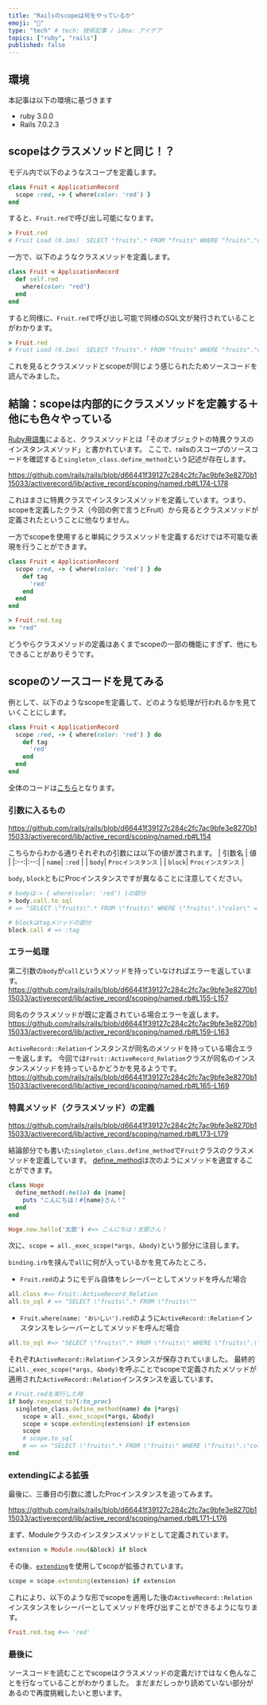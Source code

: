 ```yaml
---
title: "Railsのscopeは何をやっているか"
emoji: "🦧"
type: "tech" # tech: 技術記事 / idea: アイデア
topics: ["ruby", "rails"]
published: false
---
```


## 環境
本記事は以下の環境に基づきます
- ruby 3.0.0
- Rails 7.0.2.3

## scopeはクラスメソッドと同じ！？
モデル内で以下のようなスコープを定義します。

```ruby
class Fruit < ApplicationRecord
  scope :red, -> { where(color: 'red') }
end
```
すると、`Fruit.red`で呼び出し可能になります。

```ruby
> Fruit.red
# Fruit Load (0.1ms)  SELECT "fruits".* FROM "fruits" WHERE "fruits"."color" = ?  [["color", "red"]]
```

一方で、以下のようなクラスメソッドを定義します。

```ruby
class Fruit < ApplicationRecord
  def self.red
    where(color: "red")
  end
end
```
すると同様に、`Fruit.red`で呼び出し可能で同様のSQL文が発行されていることがわかります。

```ruby
> Fruit.red
# Fruit Load (0.1ms)  SELECT "fruits".* FROM "fruits" WHERE "fruits"."color" = ?  [["color", "red"]]
```

これを見るとクラスメソッドとscopeが同じよう感じられたためソースコードを読んでみました。

## 結論：scopeは内部的にクラスメソッドを定義する＋他にも色々やっている
[Ruby用語集](https://docs.ruby-lang.org/ja/3.1/doc/glossary.html)によると、クラスメソッドとは「そのオブジェクトの特異クラスのインスタンスメソッド」と書かれています。
ここで、railsのスコープのソースコードを確認すると`singleton_class.define_method`という記述が存在します。

https://github.com/rails/rails/blob/d66441f39127c284c2fc7ac9bfe3e8270b115033/activerecord/lib/active_record/scoping/named.rb#L174-L178

これはまさに特異クラスでインスタンスメソッドを定義しています。つまり、scopeを定義したクラス（今回の例で言うとFruit）から見るとクラスメソッドが定義されたということに他なりません。

一方でscopeを使用すると単純にクラスメソッドを定義するだけでは不可能な表現を行うことができます。

```ruby
class Fruit < ApplicationRecord
  scope :red, -> { where(color: 'red') } do
    def tag
      'red'
    end
  end
end
```

```ruby
> Fruit.red.tag
=> "red"
```

どうやらクラスメソッドの定義はあくまでscopeの一部の機能にすぎず、他にもできることがありそうです。
## scopeのソースコードを見てみる
例として、以下のようなscopeを定義して、どのような処理が行われるかを見ていくことにします。
```ruby
class Fruit < ApplicationRecord
  scope :red, -> { where(color: 'red') } do
    def tag
      'red'
    end
  end
end
```

全体のコードは[こちら](https://github.com/rails/rails/blob/main/activerecord/lib/active_record/scoping/named.rb#L154)となります。

### 引数に入るもの
https://github.com/rails/rails/blob/d66441f39127c284c2fc7ac9bfe3e8270b115033/activerecord/lib/active_record/scoping/named.rb#L154

こちらからわかる通りそれぞれの引数には以下の値が渡されます。
| 引数名 | 値 |
|:--:|:--:|
| `name`| `:red` |
| `body`| `Procインスタンス` |
| `block`| `Procインスタンス` |

`body`, `block`ともにProcインスタンスですが異なることに注意してください。
```ruby
# bodyは-> { where(color: 'red') }の部分
> body.call.to_sql
# => "SELECT \"fruits\".* FROM \"fruits\" WHERE \"fruits\".\"color\" = 'red'"

# blockはtagメソッドの部分
block.call # => :tag
```

### エラー処理

第二引数の`body`が`call`というメソッドを持っていなければエラーを返しています。
https://github.com/rails/rails/blob/d66441f39127c284c2fc7ac9bfe3e8270b115033/activerecord/lib/active_record/scoping/named.rb#L155-L157

同名のクラスメソッドが既に定義されている場合エラーを返します。
https://github.com/rails/rails/blob/d66441f39127c284c2fc7ac9bfe3e8270b115033/activerecord/lib/active_record/scoping/named.rb#L159-L163

`ActiveRecord::Relation`インスタンスが同名のメソッドを持っている場合エラーを返します。
今回では`Fruit::ActiveRecord_Relation`クラスが同名のインスタンスメソッドを持っているかどうかを見るようです。
https://github.com/rails/rails/blob/d66441f39127c284c2fc7ac9bfe3e8270b115033/activerecord/lib/active_record/scoping/named.rb#L165-L169


### 特異メソッド（クラスメソッド）の定義
https://github.com/rails/rails/blob/d66441f39127c284c2fc7ac9bfe3e8270b115033/activerecord/lib/active_record/scoping/named.rb#L173-L179

結論部分でも書いた`singleton_class.define_method`で`Fruit`クラスのクラスメソッドを定義しています。
[define_method](https://docs.ruby-lang.org/ja/latest/method/Module/i/define_method.html)は次のようにメソッドを適宜することができます。

```ruby
class Hoge
  define_method(:hello) do |name|
    puts "こんにちは！#{name}さん！"
  end
end

Hoge.new.hello('太郎') #=> こんにちは！太郎さん！
```


次に、`scope = all._exec_scope(*args, &body)`という部分に注目します。

`binding.irb`を挟んで`all`に何が入っているかを見てみたところ、
- `Fruit.red`のようにモデル自体をレシーバーとしてメソッドを呼んだ場合

```ruby
all.class #=> Fruit::ActiveRecord_Relation
all.to_sql # => "SELECT \"fruits\".* FROM \"fruits\""
```

- `Fruit.where(name: 'おいしい').red`のように`ActiveRecord::Relation`インスタンスをレシーバーとしてメソッドを呼んだ場合

```ruby
all.to_sql #=> "SELECT \"fruits\".* FROM \"fruits\" WHERE \"fruits\".\"name\" = 'おいしい'"
```

それぞれ`ActiveRecord::Relation`インスタンスが保存されていました。
最終的に`all._exec_scope(*args, &body)`を呼ぶことでscopeで定義されたメソッドが適用された`ActiveRecord::Relation`インスタンスを返しています。

```ruby
# Fruit.redを実行した時
if body.respond_to?(:to_proc)
  singleton_class.define_method(name) do |*args|
    scope = all._exec_scope(*args, &body)
    scope = scope.extending(extension) if extension
    scope
    # scope.to_sql
    # => => "SELECT \"fruits\".* FROM \"fruits\" WHERE \"fruits\".\"color\" = 'red'"
end
```

### extendingによる拡張
最後に、三番目の引数に渡したProcインスタンスを追ってみます。

https://github.com/rails/rails/blob/d66441f39127c284c2fc7ac9bfe3e8270b115033/activerecord/lib/active_record/scoping/named.rb#L171-L176

まず、Moduleクラスのインスタンスメソッドとして定義されています。
```ruby
extension = Module.new(&block) if block
```

その後、[`extending`](https://railsdoc.com/page/extending)を使用してscopが拡張されています。
```ruby
scope = scope.extending(extension) if extension
```

これにより、以下のような形でscopeを適用した後の`ActiveRecord::Relation`インスタンスをレシーバーとしてメソッドを呼び出すことができるようになります。
```ruby
Fruit.red.tag #=> 'red'
```

### 最後に
ソースコードを読むことでscopeはクラスメソッドの定義だけではなく色んなことを行なっていることがわかりました。
まだまだしっかり読めていない部分があるので再度挑戦したいと思います。

